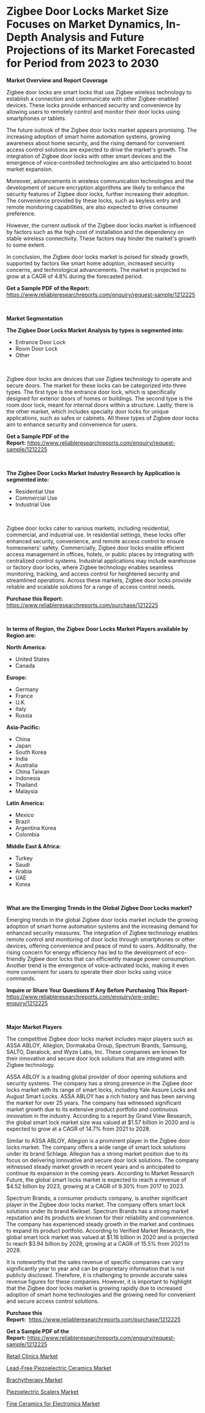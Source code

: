 <p><h1>Zigbee Door Locks Market Size Focuses on Market Dynamics, In-Depth Analysis and Future Projections of its Market Forecasted for Period from 2023 to 2030</h1></p><p><strong>Market Overview and Report Coverage</strong></p>
<p><p>Zigbee door locks are smart locks that use Zigbee wireless technology to establish a connection and communicate with other Zigbee-enabled devices. These locks provide enhanced security and convenience by allowing users to remotely control and monitor their door locks using smartphones or tablets.</p><p>The future outlook of the Zigbee door locks market appears promising. The increasing adoption of smart home automation systems, growing awareness about home security, and the rising demand for convenient access control solutions are expected to drive the market's growth. The integration of Zigbee door locks with other smart devices and the emergence of voice-controlled technologies are also anticipated to boost market expansion.</p><p>Moreover, advancements in wireless communication technologies and the development of secure encryption algorithms are likely to enhance the security features of Zigbee door locks, further increasing their adoption. The convenience provided by these locks, such as keyless entry and remote monitoring capabilities, are also expected to drive consumer preference.</p><p>However, the current outlook of the Zigbee door locks market is influenced by factors such as the high cost of installation and the dependency on stable wireless connectivity. These factors may hinder the market's growth to some extent.</p><p>In conclusion, the Zigbee door locks market is poised for steady growth, supported by factors like smart home adoption, increased security concerns, and technological advancements. The market is projected to grow at a CAGR of 4.8% during the forecasted period.</p></p>
<p><strong>Get a Sample PDF of the Report:</strong> <a href="https://www.reliableresearchreports.com/enquiry/request-sample/1212225">https://www.reliableresearchreports.com/enquiry/request-sample/1212225</a></p>
<p>&nbsp;</p>
<p><strong>Market Segmentation</strong></p>
<p><strong>The Zigbee Door Locks Market Analysis by types is segmented into:</strong></p>
<p><ul><li>Entrance Door Lock</li><li>Room Door Lock</li><li>Other</li></ul></p>
<p>&nbsp;</p>
<p><p>Zigbee door locks are devices that use Zigbee technology to operate and secure doors. The market for these locks can be categorized into three types. The first type is the entrance door lock, which is specifically designed for exterior doors of homes or buildings. The second type is the room door lock, meant for internal doors within a structure. Lastly, there is the other market, which includes specialty door locks for unique applications, such as safes or cabinets. All these types of Zigbee door locks aim to enhance security and convenience for users.</p></p>
<p><strong>Get a Sample PDF of the Report:</strong>&nbsp;<a href="https://www.reliableresearchreports.com/enquiry/request-sample/1212225">https://www.reliableresearchreports.com/enquiry/request-sample/1212225</a></p>
<p>&nbsp;</p>
<p><strong>The Zigbee Door Locks Market Industry Research by Application is segmented into:</strong></p>
<p><ul><li>Residential Use</li><li>Commercial Use</li><li>Industrial Use</li></ul></p>
<p>&nbsp;</p>
<p><p>Zigbee door locks cater to various markets, including residential, commercial, and industrial use. In residential settings, these locks offer enhanced security, convenience, and remote access control to ensure homeowners' safety. Commercially, Zigbee door locks enable efficient access management in offices, hotels, or public places by integrating with centralized control systems. Industrial applications may include warehouse or factory door locks, where Zigbee technology enables seamless monitoring, tracking, and access control for heightened security and streamlined operations. Across these markets, Zigbee door locks provide reliable and scalable solutions for a range of access control needs.</p></p>
<p><strong>Purchase this Report:</strong>&nbsp; <a href="https://www.reliableresearchreports.com/purchase/1212225">https://www.reliableresearchreports.com/purchase/1212225</a></p>
<p>&nbsp;</p>
<p><strong>In terms of Region, the Zigbee Door Locks Market Players available by Region are:</strong></p>
<p>
    <p> <strong> North America: </strong>
        <ul>
            <li>United States</li>
            <li>Canada</li>
        </ul>
        </p> 
    <p> <strong> Europe: </strong>
        <ul>
            <li>Germany</li>
            <li>France</li>
            <li>U.K.</li>
            <li>Italy</li>
            <li>Russia</li>
        </ul>
        </p> 
    <p> <strong> Asia-Pacific: </strong>
        <ul>
            <li>China</li>
            <li>Japan</li>
            <li>South Korea</li>
            <li>India</li>
            <li>Australia</li>
            <li>China Taiwan</li>
            <li>Indonesia</li>
            <li>Thailand</li>
            <li>Malaysia</li>
        </ul>
        </p> 
    <p> <strong> Latin America: </strong>
        <ul>
            <li>Mexico</li>
            <li>Brazil</li>
            <li>Argentina Korea</li>
            <li>Colombia</li>
        </ul>
        </p> 
    <p> <strong> Middle East & Africa: </strong>
        <ul>
            <li>Turkey</li>
            <li>Saudi</li>
            <li>Arabia</li>
            <li>UAE</li>
            <li>Korea</li>
        </ul>
    </p>
    </p>
<p>&nbsp;</p>
<p><strong>What are the Emerging Trends in the Global Zigbee Door Locks market?</strong></p>
<p><p>Emerging trends in the global Zigbee door locks market include the growing adoption of smart home automation systems and the increasing demand for enhanced security measures. The integration of Zigbee technology enables remote control and monitoring of door locks through smartphones or other devices, offering convenience and peace of mind to users. Additionally, the rising concern for energy efficiency has led to the development of eco-friendly Zigbee door locks that can efficiently manage power consumption. Another trend is the emergence of voice-activated locks, making it even more convenient for users to operate their door locks using voice commands.</p></p>
<p><strong>Inquire or Share Your Questions If Any Before Purchasing This Report</strong>- <a href="https://www.reliableresearchreports.com/enquiry/pre-order-enquiry/1212225">https://www.reliableresearchreports.com/enquiry/pre-order-enquiry/1212225</a></p>
<p>&nbsp;</p>
<p><strong>Major Market Players</strong></p>
<p><p>The competitive Zigbee door locks market includes major players such as ASSA ABLOY, Allegion, Dormakaba Group, Spectrum Brands, Samsung, SALTO, Danalock, and Wyze Labs, Inc. These companies are known for their innovative and secure door lock solutions that are integrated with Zigbee technology.</p><p>ASSA ABLOY is a leading global provider of door opening solutions and security systems. The company has a strong presence in the Zigbee door locks market with its range of smart locks, including Yale Assure Locks and August Smart Locks. ASSA ABLOY has a rich history and has been serving the market for over 25 years. The company has witnessed significant market growth due to its extensive product portfolio and continuous innovation in the industry. According to a report by Grand View Research, the global smart lock market size was valued at $1.57 billion in 2020 and is expected to grow at a CAGR of 14.7% from 2021 to 2028.</p><p>Similar to ASSA ABLOY, Allegion is a prominent player in the Zigbee door locks market. The company offers a wide range of smart lock solutions under its brand Schlage. Allegion has a strong market position due to its focus on delivering innovative and secure door lock solutions. The company witnessed steady market growth in recent years and is anticipated to continue its expansion in the coming years. According to Market Research Future, the global smart locks market is expected to reach a revenue of $4.52 billion by 2023, growing at a CAGR of 9.30% from 2017 to 2023.</p><p>Spectrum Brands, a consumer products company, is another significant player in the Zigbee door locks market. The company offers smart lock solutions under its brand Kwikset. Spectrum Brands has a strong market reputation and its products are known for their reliability and convenience. The company has experienced steady growth in the market and continues to expand its product portfolio. According to Verified Market Research, the global smart lock market was valued at $1.16 billion in 2020 and is projected to reach $3.94 billion by 2028, growing at a CAGR of 15.5% from 2021 to 2028.</p><p>It is noteworthy that the sales revenue of specific companies can vary significantly year to year and can be proprietary information that is not publicly disclosed. Therefore, it is challenging to provide accurate sales revenue figures for these companies. However, it is important to highlight that the Zigbee door locks market is growing rapidly due to increased adoption of smart home technologies and the growing need for convenient and secure access control solutions.</p></p>
<p><strong>Purchase this Report:</strong>&nbsp;&nbsp;<a href="https://www.reliableresearchreports.com/purchase/1212225">https://www.reliableresearchreports.com/purchase/1212225</a></p>
<p></p>
<p><strong>Get a Sample PDF of the Report:</strong>&nbsp;<a href="https://www.reliableresearchreports.com/enquiry/request-sample/1212225">https://www.reliableresearchreports.com/enquiry/request-sample/1212225</a></p>
<p><p><a href="https://www.linkedin.com/pulse/retail-clinics-market-research-report-provides-thorough-rpcde/">Retail Clinics Market</a></p><p><a href="https://github.com/pizolina/Market-Research-Report-List-1/blob/main/lead-free-piezoelectric-ceramics-market.md">Lead-Free Piezoelectric Ceramics Market</a></p><p><a href="https://www.linkedin.com/pulse/decoding-brachytherapy-market-deep-dive-latest-trends-tn3ae/">Brachytherapy Market</a></p><p><a href="https://medium.com/@othamcclure/piezoelectric-scalers-market-size-cagr-trends-2024-2030-252fd0f403c9">Piezoelectric Scalers Market</a></p><p><a href="https://github.com/lbird53714/Market-Research-Report-List-1/blob/main/fine-ceramics-for-electronics-market.md">Fine Ceramics for Electronics Market</a></p></p>